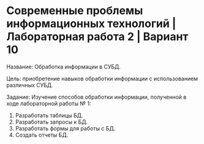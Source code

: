 # Современные проблемы информационных технологий | Лабораторная работа 2 | Вариант 10 

Название: Обработка информации в СУБД.

Цель: приобретение навыков обработки информации с использованием различных СУБД. 

Задание: Изучение способов обработки информации, полученной в ходе лабораторной работы № 1:
1. Разработать таблицы БД.
2. Разработать запросы к БД.
3. Разработать формы для работы с БД.
4. Создать отчеты БД. 
